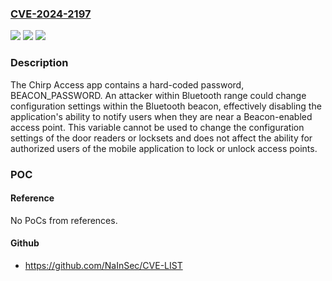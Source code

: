 ### [CVE-2024-2197](https://cve.mitre.org/cgi-bin/cvename.cgi?name=CVE-2024-2197)
![](https://img.shields.io/static/v1?label=Product&message=Chirp%20Access&color=blue)
![](https://img.shields.io/static/v1?label=Version&message=0%3C%20v1.26.0%20&color=brighgreen)
![](https://img.shields.io/static/v1?label=Vulnerability&message=CWE-259&color=brighgreen)

### Description

The Chirp Access app contains a hard-coded password, BEACON_PASSWORD. An attacker within Bluetooth range could change configuration settings within the Bluetooth beacon, effectively disabling the application's ability to notify users when they are near a Beacon-enabled access point. This variable cannot be used to change the configuration settings of the door readers or locksets and does not affect the ability for authorized users of the mobile application to lock or unlock access points.

### POC

#### Reference
No PoCs from references.

#### Github
- https://github.com/NaInSec/CVE-LIST

